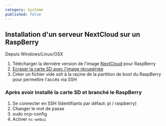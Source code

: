 ```yaml
---
category: Système
published: false
---
```

## Installation d'un serveur NextCloud sur un RaspBerry

Depuis Windows/Linux/OSX

1. Télécharger la dernière version de l'image [NextCloud](https://ownyourbits.com/nextcloudpi/#download) pour RaspBerry 
2. [Ecraser la carte SD avec l'image récupérrée](https://www.raspberrypi.org/documentation/installation/installing-images/mac.md)
3. Créer un fichier vide _ssh_ à la raçine de la partition de boot du RaspBerry pour permettre l'accès via SSH

### Après avoir installé la carte SD et branché le RaspBerry

1. Se connecter en SSH (Identifiants par défaut: pi / raspberry)
2. Changer le mot de passe
3. sudo ncp-config
4. Activer `nc-webui`
